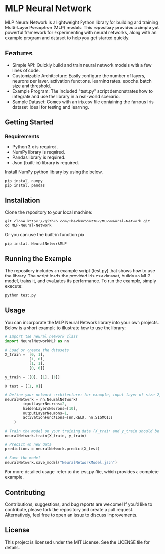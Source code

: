 # MLP Neural Network

MLP Neural Network is a lightweight Python library for building and training Multi-Layer Perceptron (MLP) models. This repository provides a simple yet powerful framework for experimenting with neural networks, along with an example program and dataset to help you get started quickly.

## Features

* Simple API: Quickly build and train neural network models with a few lines of code.
* Customizable Architecture: Easily configure the number of layers, neurons per layer, activation functions,  learning rates, epochs, batch size and threshold.
* Example Program: The included "test.py" script demonstrates how to integrate and use the library in a real-world scenario.
* Sample Dataset: Comes with an iris.csv file containing the famous Iris dataset, ideal for testing and learning.

## Getting Started

### Requirements

* Python 3.x is required.
* NumPy library is required.
* Pandas library is required.
* Json (built-in) library is required.

Install NumPy python library by using the below.
```
pip install numpy
pip install pandas
```

## Installation

Clone the repository to your local machine:
```
git clone https://github.com/ThePhantom2307/MLP-Neural-Network.git
cd MLP-Neural-Network
```

Or you can use the built-in function pip
```
pip install NeuralNetworkMLP
```

## Running the Example
The repository includes an example script (test.py) that shows how to use the library. The script loads the provided iris.csv dataset, builds an MLP model, trains it, and evaluates its performance. To run the example, simply execute:

```python
python test.py
```
## Usage
You can incorporate the MLP Neural Network library into your own projects. Below is a short example to illustrate how to use the library:

```python
# Import the neural network class
import NeuralNetworkMLP as nn

# Load or create the datasets
X_train = [[0, 1],
           [1, 0],
           [1, 1],
           [0, 0]]

y_train = [[0], [1], [0]]

X_test = [[1, 0]]

# Define your network architecture: for example, input layer of size 2, one hidden layer with 10 neurons, and output layer of size 1.
neuralNetwork = nn.NeuralNetwork(
        inputLayerNeurons=2,
        hiddenLayersNeurons=[10],
        outputLayerNeurons=1,
        activationFunctions=[nn.RELU, nn.SIGMOID]
    )

# Train the model on your training data (X_train and y_train should be defined appropriately)
neuralNetwork.train(X_train, y_train)

# Predict on new data
predictions = neuralNetwork.predict(X_test)

# Save the model
neuralNetwork.save_model("NeuralNetworkModel.json")
```
For more detailed usage, refer to the test.py file, which provides a complete example.

## Contributing
Contributions, suggestions, and bug reports are welcome! If you’d like to contribute, please fork the repository and create a pull request. Alternatively, feel free to open an issue to discuss improvements.

## License
This project is licensed under the MIT License. See the LICENSE file for details.
